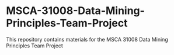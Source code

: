 # MSCA-31008-Data-Mining-Principles-Team-Project
This repository contains materials for the MSCA 31008 Data Mining Principles Team Project
